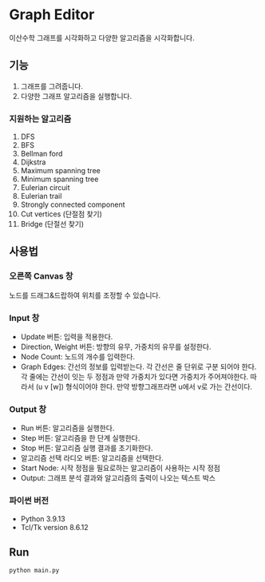 # Graph Editor
이산수학 그래프를 시각화하고 다양한 알고리즘을 시각화합니다.

## 기능
1. 그래프를 그려줍니다.
2. 다양한 그래프 알고리즘을 실행합니다.

### 지원하는 알고리즘
1. DFS
2. BFS
3. Bellman ford
4. Dijkstra
5. Maximum spanning tree
6. Minimum spanning tree
7. Eulerian circuit
8. Eulerian trail
9. Strongly connected component
10. Cut vertices (단절점 찾기)
11. Bridge (단절선 찾기)

## 사용법

### 오른쪽 Canvas 창
노드를 드래그&드랍하여 위치를 조정할 수 있습니다.

### Input 창
+ Update 버튼: 입력을 적용한다.
+ Direction, Weight 버튼: 방향의 유무, 가중치의 유무를 설정한다.
+ Node Count: 노드의 개수를 입력한다.
+ Graph Edges: 간선의 정보를 입력받는다. 각 간선은 줄 단위로 구분 되어야 한다. 각 줄에는 간선이 잇는 두 정점과 만약 가중치가 있다면 가중치가 주어져야한다. 따라서 (u v [w]) 형식이어야 한다. 만약 방향그래프라면 u에서 v로 가는 간선이다.

### Output 창
+ Run 버튼: 알고리즘을 실행한다.
+ Step 버튼: 알고리즘을 한 단계 실행한다.
+ Stop 버튼: 알고리즘 실행 결과를 초기화한다.
+ 알고리즘 선택 라디오 버튼: 알고리즘을 선택한다.
+ Start Node: 시작 정점을 필요로하는 알고리즘이 사용하는 시작 정점
+ Output: 그래프 분석 결과와 알고리즘의 출력이 나오는 텍스트 박스

### 파이썬 버전
+ Python 3.9.13
+ Tcl/Tk version 8.6.12

## Run
```python main.py```